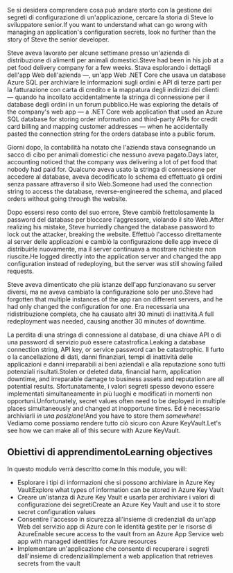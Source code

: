 <span data-ttu-id="fac9b-101">Se si desidera comprendere cosa può andare storto con la gestione dei segreti di configurazione di un'applicazione, cercare la storia di Steve lo sviluppatore senior.</span><span class="sxs-lookup"><span data-stu-id="fac9b-101">If you want to understand what can go wrong with managing an application's configuration secrets, look no further than the story of Steve the senior developer.</span></span>

<span data-ttu-id="fac9b-102">Steve aveva lavorato per alcune settimane presso un'azienda di distribuzione di alimenti per animali domestici.</span><span class="sxs-lookup"><span data-stu-id="fac9b-102">Steve had been in his job at a pet food delivery company for a few weeks.</span></span> <span data-ttu-id="fac9b-103">Stava esplorando i dettagli dell'app Web dell'azienda &mdash;, un'app Web .NET Core che usava un database Azure SQL per archiviare le informazioni sugli ordini e API di terze parti per la fatturazione con carta di credito e la mappatura degli indirizzi dei clienti &mdash; quando ha incollato accidentalmente la stringa di connessione per il database degli ordini in un forum pubblico.</span><span class="sxs-lookup"><span data-stu-id="fac9b-103">He was exploring the details of the company's web app &mdash; a .NET Core web application that used an Azure SQL database for storing order information and third-party APIs for credit card billing and mapping customer addresses &mdash; when he accidentally pasted the connection string for the orders database into a public forum.</span></span>

<span data-ttu-id="fac9b-104">Giorni dopo, la contabilità ha notato che l'azienda stava consegnando un sacco di cibo per animali domestici che nessuno aveva pagato.</span><span class="sxs-lookup"><span data-stu-id="fac9b-104">Days later, accounting noticed that the company was delivering a lot of pet food that nobody had paid for.</span></span> <span data-ttu-id="fac9b-105">Qualcuno aveva usato la stringa di connessione per accedere al database, aveva decodificato lo schema ed effettuato gli ordini senza passare attraverso il sito Web.</span><span class="sxs-lookup"><span data-stu-id="fac9b-105">Someone had used the connection string to access the database, reverse-engineered the schema, and placed orders without going through the website.</span></span>

<span data-ttu-id="fac9b-106">Dopo essersi reso conto del suo errore, Steve cambiò frettolosamente la password del database per bloccare l'aggressore, violando il sito Web.</span><span class="sxs-lookup"><span data-stu-id="fac9b-106">After realizing his mistake, Steve hurriedly changed the database password to lock out the attacker, breaking the website.</span></span> <span data-ttu-id="fac9b-107">Effettuò l'accesso direttamente al server delle applicazioni e cambiò la configurazione delle app invece di distribuirle nuovamente, ma il server continuava a mostrare richieste non riuscite.</span><span class="sxs-lookup"><span data-stu-id="fac9b-107">He logged directly into the application server and changed the app configuration instead of redeploying, but the server was still showing failed requests.</span></span>

<span data-ttu-id="fac9b-108">Steve aveva dimenticato che più istanze dell'app funzionavano su server diversi, ma ne aveva cambiato la configurazione solo per uno.</span><span class="sxs-lookup"><span data-stu-id="fac9b-108">Steve had forgotten that multiple instances of the app ran on different servers, and he had only changed the configuration for one.</span></span> <span data-ttu-id="fac9b-109">Era necessaria una ridistribuzione completa, che ha causato altri 30 minuti di inattività.</span><span class="sxs-lookup"><span data-stu-id="fac9b-109">A full redeployment was needed, causing another 30 minutes of downtime.</span></span>

<span data-ttu-id="fac9b-110">La perdita di una stringa di connessione al database, di una chiave API o di una password di servizio può essere catastrofica.</span><span class="sxs-lookup"><span data-stu-id="fac9b-110">Leaking a database connection string, API key, or service password can be catastrophic.</span></span> <span data-ttu-id="fac9b-111">Il furto o la cancellazione di dati, danni finanziari, tempi di inattività delle applicazioni e danni irreparabili ai beni aziendali e alla reputazione sono tutti potenziali risultati.</span><span class="sxs-lookup"><span data-stu-id="fac9b-111">Stolen or deleted data, financial harm, application downtime, and irreparable damage to business assets and reputation are all potential results.</span></span> <span data-ttu-id="fac9b-112">Sfortunatamente, i valori segreti spesso devono essere implementati simultaneamente in più luoghi e modificati in momenti non opportuni.</span><span class="sxs-lookup"><span data-stu-id="fac9b-112">Unfortunately, secret values often need to be deployed in multiple places simultaneously and changed at inopportune times.</span></span> <span data-ttu-id="fac9b-113">Ed è necessario archiviarli *in una posizione*!</span><span class="sxs-lookup"><span data-stu-id="fac9b-113">And you have to store them *somewhere*!</span></span> <span data-ttu-id="fac9b-114">Vediamo come possiamo rendere tutto ciò sicuro con Azure KeyVault.</span><span class="sxs-lookup"><span data-stu-id="fac9b-114">Let's see how we can make all of this secure with Azure KeyVault.</span></span>

## <a name="learning-objectives"></a><span data-ttu-id="fac9b-115">Obiettivi di apprendimento</span><span class="sxs-lookup"><span data-stu-id="fac9b-115">Learning objectives</span></span>

<span data-ttu-id="fac9b-116">In questo modulo verrà descritto come:</span><span class="sxs-lookup"><span data-stu-id="fac9b-116">In this module, you will:</span></span>

- <span data-ttu-id="fac9b-117">Esplorare i tipi di informazioni che si possono archiviare in Azure Key Vault</span><span class="sxs-lookup"><span data-stu-id="fac9b-117">Explore what types of information can be stored in Azure Key Vault</span></span>
- <span data-ttu-id="fac9b-118">Creare un'istanza di Azure Key Vault e usarla per archiviare i valori di configurazione dei segreti</span><span class="sxs-lookup"><span data-stu-id="fac9b-118">Create an Azure Key Vault and use it to store secret configuration values</span></span>
- <span data-ttu-id="fac9b-119">Consentire l'accesso in sicurezza all'insieme di credenziali da un'app Web del servizio app di Azure con le identità gestite per le risorse di Azure</span><span class="sxs-lookup"><span data-stu-id="fac9b-119">Enable secure access to the vault from an Azure App Service web app with managed identities for Azure resources</span></span>
- <span data-ttu-id="fac9b-120">Implementare un'applicazione che consente di recuperare i segreti dall'insieme di credenziali</span><span class="sxs-lookup"><span data-stu-id="fac9b-120">Implement a web application that retrieves secrets from the vault</span></span>
